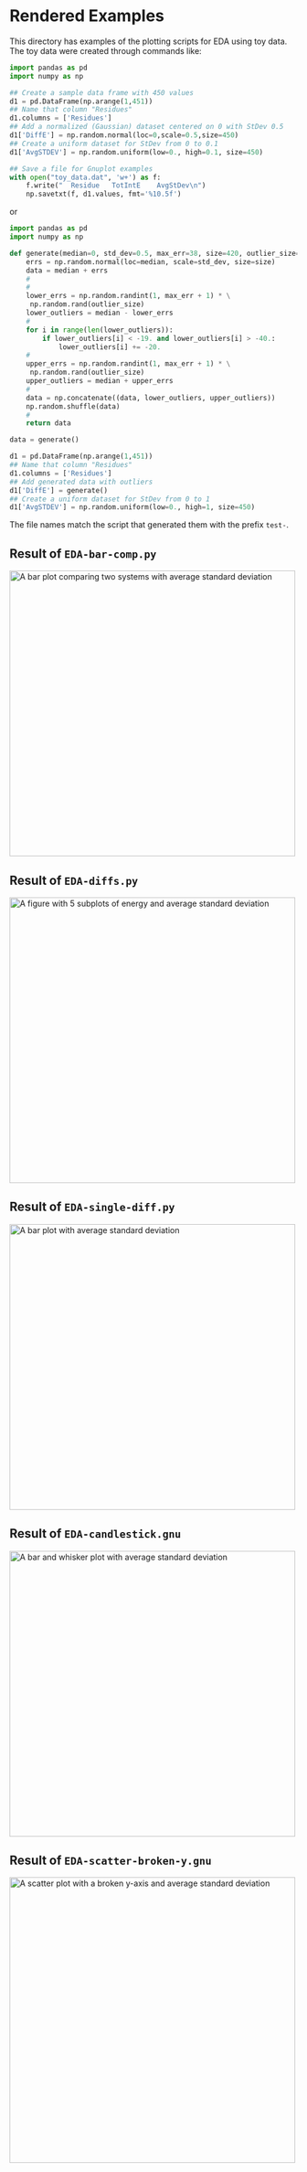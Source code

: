 # Rendered Examples

This directory has examples of the plotting scripts for EDA using toy data.
The toy data were created through commands like:
```python
import pandas as pd
import numpy as np

## Create a sample data frame with 450 values
d1 = pd.DataFrame(np.arange(1,451))
## Name that column "Residues"
d1.columns = ['Residues']
## Add a normalized (Gaussian) dataset centered on 0 with StDev 0.5
d1['DiffE'] = np.random.normal(loc=0,scale=0.5,size=450)
## Create a uniform dataset for StDev from 0 to 0.1
d1['AvgSTDEV'] = np.random.uniform(low=0., high=0.1, size=450)

## Save a file for Gnuplot examples
with open("toy_data.dat", 'w+') as f:
    f.write("  Residue   TotIntE    AvgStDev\n")
    np.savetxt(f, d1.values, fmt='%10.5f')
```
or
```python
import pandas as pd
import numpy as np

def generate(median=0, std_dev=0.5, max_err=38, size=420, outlier_size=15):
    errs = np.random.normal(loc=median, scale=std_dev, size=size)
    data = median + errs
    #
    #
    lower_errs = np.random.randint(1, max_err + 1) * \
     np.random.rand(outlier_size)
    lower_outliers = median - lower_errs
    #
    for i in range(len(lower_outliers)):
        if lower_outliers[i] < -19. and lower_outliers[i] > -40.:
            lower_outliers[i] += -20.
    #
    upper_errs = np.random.randint(1, max_err + 1) * \
     np.random.rand(outlier_size)
    upper_outliers = median + upper_errs
    #
    data = np.concatenate((data, lower_outliers, upper_outliers))
    np.random.shuffle(data)
    #
    return data

data = generate()

d1 = pd.DataFrame(np.arange(1,451))
## Name that column "Residues"
d1.columns = ['Residues']
## Add generated data with outliers
d1['DiffE'] = generate()
## Create a uniform dataset for StDev from 0 to 1
d1['AvgSTDEV'] = np.random.uniform(low=0., high=1, size=450)
```

The file names match the script that generated them with the prefix `test-`.

## Result of `EDA-bar-comp.py`
<img src="https://raw.github.com/emleddin/research-scripts/main/amber-analysis/EDA/rendered-examples/test-EDA-bar-comp.png?raw=true" alt="A bar plot comparing two systems with average standard deviation" width="500"/>

## Result of `EDA-diffs.py`
<img src="https://raw.github.com/emleddin/research-scripts/main/amber-analysis/EDA/rendered-examples/test-EDA-diffs.png?raw=true" alt="A figure with 5 subplots of energy and average standard deviation" width="500"/>

## Result of `EDA-single-diff.py`
<img src="https://raw.github.com/emleddin/research-scripts/main/amber-analysis/EDA/rendered-examples/test-EDA-single-diff.png?raw=true" alt="A bar plot with average standard deviation" width="500"/>

## Result of `EDA-candlestick.gnu`
<img src="https://raw.github.com/emleddin/research-scripts/main/amber-analysis/EDA/rendered-examples/test-EDA-candlestick.png?raw=true" alt="A bar and whisker plot with average standard deviation" width="500"/>

## Result of `EDA-scatter-broken-y.gnu`
<img src="https://raw.github.com/emleddin/research-scripts/main/amber-analysis/EDA/rendered-examples/test-EDA-scatter-broken-y.png?raw=true" alt="A scatter plot with a broken y-axis and average standard deviation" width="500"/>
